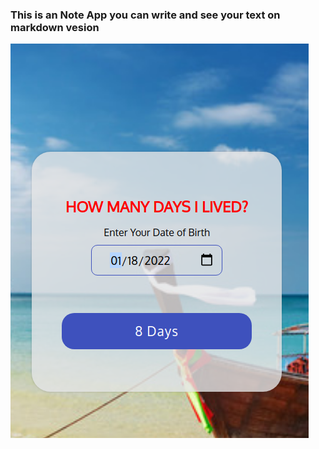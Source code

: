 ### This is an Note App you can write and see your text on markdown vesion 

!["project Screen shot"](screen.png)
